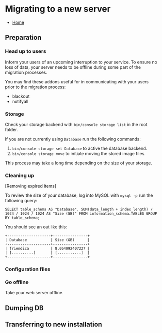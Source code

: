 Migrating to a new server
===============

* [Home](help)

## Preparation

### Head up to users

Inform your users of an upcoming interruption to your service. To ensure no loss of data, your server needs to be offline during some part of the migration processes.

You may find these addons useful for in communicating with your users prior to the migration process:

* blackout
* notifyall


### Storage
Check your storage backend with ``bin/console storage list`` in the root folder.

If you are not currently using ``Database`` run the following commands:
1. ``bin/console storage set Database`` to active the database backend.
2. ``bin/console storage move`` to initiate moving the stored image files.

This process may take a long time depending on the size of your storage. 

### Cleaning up

[Removing expired items]


To review the size of your database, log into MySQL with ``mysql -p`` run the following query: 

``SELECT table_schema AS "Database", SUM(data_length + index_length) / 1024 / 1024 / 1024 AS "Size (GB)" FROM information_schema.TABLES GROUP BY table_schema;``

You should see an out like this:

````
+--------------------+----------------+
| Database           | Size (GB)      |
+--------------------+----------------+
| friendica          | 8.054092407227 |
| [..........]       | [...........]  |
+--------------------+----------------+
````

### Configuration files


### Go offline 
Take your web server offline. 

## Dumping DB


## Transferring to new installation 

